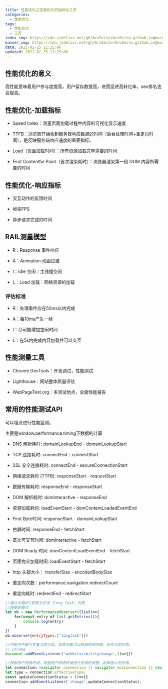 ```yaml
---
title: 性能优化之性能优化的指标与工具
categories:
  - 性能优化
tags:
  - 性能优化
  - 工具
index_img: https://cdn.jsdelivr.net/gh/AruSeito/AruSeito.github.io@main/source/img/banner/bg3.jpg
banner_img: https://cdn.jsdelivr.net/gh/AruSeito/AruSeito.github.io@main/source/img/banner/bg3.jpg
date: 2021-02-25 11:25:06
updated: 2021-02-25 11:25:06
---
```


## 性能优化的意义

高性能意味着用户参与度提高，用户留存数提高，进而促进高转化率，seo排名也会提高。

## 性能优化-加载指标

- Speed Index：测量页面加载过程中内容的可视化显示速度

- TTFB：浏览器开始收到服务器响应数据的时间（后台处理时间+重定向时间），是反映服务端响应速度的重要指标。

- Load（页面加载时间）：所有资源加载完毕需要的时间

- First Contentful Paint（首次渲染耗时）：浏览器渲染第一段 DOM 内容所需要的时间


## 性能优化-响应指标

- 交互动作的反馈时间

- 帧率FPS

- 异步请求完成的时间

## RAIL测量模型

- R：Response 事件响应

- A：Animation 动画过渡

- I：Idle 空闲：主线程空闲

- L：Load 加载：网络资源的加载

### 评估标准

- R：处理事件应在50ms以内完成

- A：每10ms产生一帧

- I：尽可能增加空闲时间

- L：在5s内完成内容加载并可以交互

## 性能测量工具

- Chrome DevTools：开发调试，性能测试

- Lighthouse：网站整体质量评估

- WebPageTest.org：多测试地点，全面性能报告

## 常用的性能测试API

可以埋点进行性能监测。

主要是window.performance.timing下数据的计算

- DNS 解析耗时: domainLookupEnd - domainLookupStart

- TCP 连接耗时: connectEnd - connectStart

- SSL 安全连接耗时: connectEnd - secureConnectionStart

- 网络请求耗时 (TTFB): responseStart - requestStart

- 数据传输耗时: responseEnd - responseStart

- DOM 解析耗时: domInteractive - responseEnd

- 资源加载耗时: loadEventStart - domContentLoadedEventEnd

- First Byte时间: responseStart - domainLookupStart

- 白屏时间: responseEnd - fetchStart

- 首次可交互时间: domInteractive - fetchStart

- DOM Ready 时间: domContentLoadEventEnd - fetchStart

- 页面完全加载时间: loadEventStart - fetchStart

- http 头部大小： transferSize - encodedBodySize

- 重定向次数：performance.navigation.redirectCount

- 重定向耗时: redirectEnd - redirectStart



```JavaScript
//通过关键API获取长任务（long Task）列表
//观察者模式
let ob = new PerformanceObserver((list)=>{
    for(const entry of list.getEntries()){
        console.log(entry)
    }
})
ob.observe({entryTypes:["longtask"]})
```

```JavaScript
//判断用户是否在看当前页面，如果没看可以断掉网络传输，保存当前状态。
// chrome
document.addEventListener('webkitvisbilitychange',()=>{})
```

```JavaScript
//获取用户网络环境，根据用户网络环境进行资源的调整，如果图片的压缩。
let connection =navigator.connection || navigator.mozConnection || navigator.webkitConnection;
let type = connection.effectiveType;
const updateConnectionStatus = ()=>{}
connection.addEventListener('change',updateConnectionStatus);
```